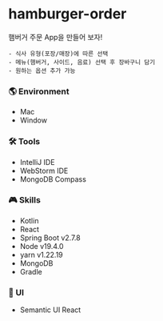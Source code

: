 # hamburger-order
햄버거 주문 App을 만들어 보자!

```
- 식사 유형(포장/매장)에 따른 선택
- 메뉴(햄버거, 사이드, 음료) 선택 후 장바구니 담기
- 원하는 옵션 추가 가능
```
  
### 🌎 Environment
- Mac
- Window

### 🛠 Tools
- IntelliJ IDE
- WebStorm IDE
- MongoDB Compass
  
### 🎮 Skills
- Kotlin
- React
- Spring Boot v2.7.8
- Node v19.4.0
- yarn v1.22.19
- MongoDB
- Gradle
  
### 🎨 UI 
- Semantic UI React
